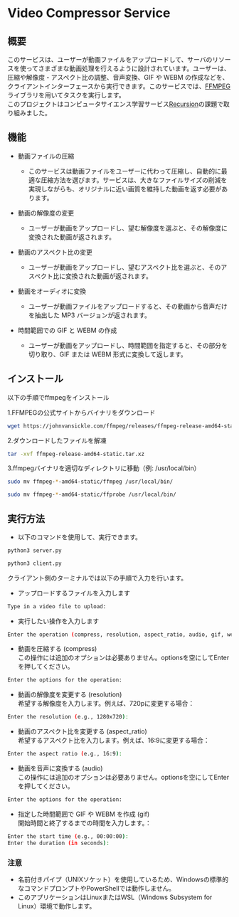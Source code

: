 # Video Compressor Service

## 概要

このサービスは、ユーザーが動画ファイルをアップロードして、サーバのリソースを使ってさまざまな動画処理を行えるように設計されています。ユーザーは、圧縮や解像度・アスペクト比の調整、音声変換、GIF や WEBM の作成などを、クライアントインターフェースから実行できます。このサービスでは、[FFMPEG](https://ffmpeg.org/about.html) ライブラリを用いてタスクを実行します。<br>
このプロジェクトはコンピュータサイエンス学習サービス[Recursion](https://recursion.example.com)の課題で取り組みました。


## 機能

- 動画ファイルの圧縮
  - このサービスは動画ファイルをユーザーに代わって圧縮し、自動的に最適な圧縮方法を選びます。サービスは、大きなファイルサイズの削減を実現しながらも、オリジナルに近い画質を維持した動画を返す必要があります。

- 動画の解像度の変更
  - ユーザーが動画をアップロードし、望む解像度を選ぶと、その解像度に変換された動画が返されます。

- 動画のアスペクト比の変更
  - ユーザーが動画をアップロードし、望むアスペクト比を選ぶと、そのアスペクト比に変換された動画が返されます。

- 動画をオーディオに変換
  - ユーザーが動画ファイルをアップロードすると、その動画から音声だけを抽出した MP3 バージョンが返されます。

- 時間範囲での GIF と WEBM の作成
  - ユーザーが動画をアップロードし、時間範囲を指定すると、その部分を切り取り、GIF または WEBM 形式に変換して返します。


## インストール
以下の手順でffmpegをインストール

1.FFMPEGの公式サイトからバイナリをダウンロード
```sh
wget https://johnvansickle.com/ffmpeg/releases/ffmpeg-release-amd64-static.tar.xz
```

2.ダウンロードしたファイルを解凍
```sh
tar -xvf ffmpeg-release-amd64-static.tar.xz
```

3.ffmpegバイナリを適切なディレクトリに移動（例: /usr/local/bin）
```sh
sudo mv ffmpeg-*-amd64-static/ffmpeg /usr/local/bin/
```
```sh
sudo mv ffmpeg-*-amd64-static/ffprobe /usr/local/bin/
```


## 実行方法

- 以下のコマンドを使用して、実行できます。

```sh
python3 server.py
```
```sh
python3 client.py
```

クライアント側のターミナルでは以下の手順で入力を行います。

- アップロードするファイルを入力します
```sh
Type in a video file to upload:
```

- 実行したい操作を入力します
```sh
Enter the operation (compress, resolution, aspect_ratio, audio, gif, webm):
```

- 動画を圧縮する (compress)  
この操作には追加のオプションは必要ありません。optionsを空にしてEnterを押してください。
```sh
Enter the options for the operation: 
```

- 動画の解像度を変更する (resolution)  
希望する解像度を入力します。例えば、720pに変更する場合：
```sh
Enter the resolution (e.g., 1280x720):
```

- 動画のアスペクト比を変更する (aspect_ratio)  
希望するアスペクト比を入力します。例えば、16:9に変更する場合：
```sh
Enter the aspect ratio (e.g., 16:9):
```

- 動画を音声に変換する (audio)  
この操作には追加のオプションは必要ありません。optionsを空にしてEnterを押してください。
```sh
Enter the options for the operation: 
```

- 指定した時間範囲で GIF や WEBM を作成 (gif)  
開始時間と終了するまでの時間を入力します。：
```sh
Enter the start time (e.g., 00:00:00):
Enter the duration (in seconds):
```



### 注意
- 名前付きパイプ（UNIXソケット）を使用しているため、Windowsの標準的なコマンドプロンプトやPowerShellでは動作しません。
- このアプリケーションはLinuxまたはWSL（Windows Subsystem for Linux）環境で動作します。
